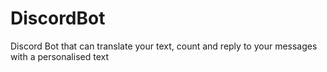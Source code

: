 # DiscordBot
 Discord Bot that can translate your text, count and reply to your messages with a personalised text

